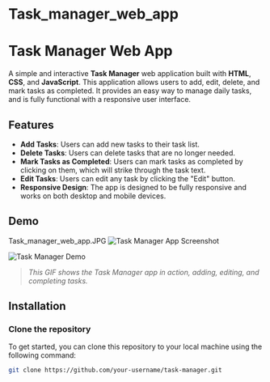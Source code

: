 # Task_manager_web_app

# Task Manager Web App

A simple and interactive **Task Manager** web application built with **HTML**, **CSS**, and **JavaScript**. This application allows users to add, edit, delete, and mark tasks as completed. It provides an easy way to manage daily tasks, and is fully functional with a responsive user interface.

## Features

- **Add Tasks**: Users can add new tasks to their task list.
- **Delete Tasks**: Users can delete tasks that are no longer needed.
- **Mark Tasks as Completed**: Users can mark tasks as completed by clicking on them, which will strike through the task text.
- **Edit Tasks**: Users can edit any task by clicking the "Edit" button.
- **Responsive Design**: The app is designed to be fully responsive and works on both desktop and mobile devices.

## Demo
Task_manager_web_app.JPG
![Task Manager App Screenshot](images/Task_manager_web_app.JPG)

![Task Manager Demo](assets/task-manager-demo.gif)

> *This GIF shows the Task Manager app in action, adding, editing, and completing tasks.*

## Installation

### Clone the repository

To get started, you can clone this repository to your local machine using the following command:

```bash
git clone https://github.com/your-username/task-manager.git
